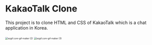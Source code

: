 # KakaoTalk Clone

This project is to clone HTML and CSS of KakaoTalk which is a chat application in Korea.

<img src="/Users/mac/Downloads/ezgif.com-gif-maker (2).gif" alt="ezgif.com-gif-maker (2)" style="zoom:50%;" />

<img src="/Users/mac/Downloads/ezgif.com-gif-maker (3).gif" alt="ezgif.com-gif-maker (3)" style="zoom:50%;" />
